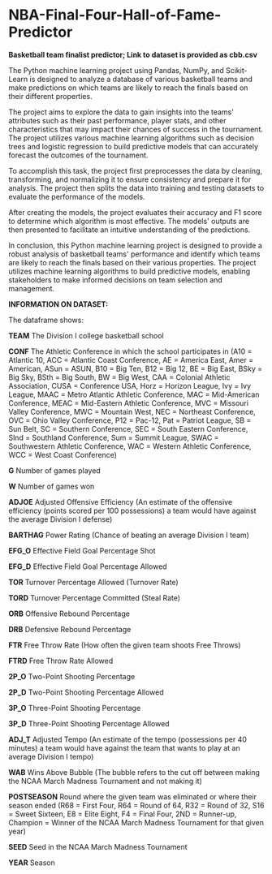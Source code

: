 # NBA-Final-Four-Hall-of-Fame-Predictor
**Basketball team finalist predictor; Link to dataset is provided as cbb.csv**

The Python machine learning project using Pandas, NumPy, and Scikit-Learn is designed to analyze a database of various basketball teams and make predictions on which teams are likely to reach the finals based on their different properties.

The project aims to explore the data to gain insights into the teams' attributes such as their past performance, player stats, and other characteristics that may impact their chances of success in the tournament. The project utilizes various machine learning algorithms such as decision trees and logistic regression to build predictive models that can accurately forecast the outcomes of the tournament.

To accomplish this task, the project first preprocesses the data by cleaning, transforming, and normalizing it to ensure consistency and prepare it for analysis. The project then splits the data into training and testing datasets to evaluate the performance of the models.

After creating the models, the project evaluates their accuracy and F1 score to determine which algorithm is most effective. The models' outputs are then presented to facilitate an intuitive understanding of the predictions.

In conclusion, this Python machine learning project is designed to provide a robust analysis of basketball teams' performance and identify which teams are likely to reach the finals based on their various properties. The project utilizes machine learning algorithms to build predictive models, enabling stakeholders to make informed decisions on team selection and management.

**INFORMATION ON DATASET:**

The dataframe shows:

**TEAM**	The Division I college basketball school

**CONF**	The Athletic Conference in which the school participates in (A10 = Atlantic 10, ACC = Atlantic Coast Conference, AE = America East, Amer = American, ASun = ASUN, B10 = Big Ten, B12 = Big 12, BE = Big East, BSky = Big Sky, BSth = Big South, BW = Big West, CAA = Colonial Athletic Association, CUSA = Conference USA, Horz = Horizon League, Ivy = Ivy League, MAAC = Metro Atlantic Athletic Conference, MAC = Mid-American Conference, MEAC = Mid-Eastern Athletic Conference, MVC = Missouri Valley Conference, MWC = Mountain West, NEC = Northeast Conference, OVC = Ohio Valley Conference, P12 = Pac-12, Pat = Patriot League, SB = Sun Belt, SC = Southern Conference, SEC = South Eastern Conference, Slnd = Southland Conference, Sum = Summit League, SWAC = Southwestern Athletic Conference, WAC = Western Athletic Conference, WCC = West Coast Conference)

**G**	Number of games played

**W**	Number of games won

**ADJOE**	Adjusted Offensive Efficiency (An estimate of the offensive efficiency (points scored per 100 possessions) a team would have against the average Division I defense)

**BARTHAG**	Power Rating (Chance of beating an average Division I team)

**EFG_O**	Effective Field Goal Percentage Shot

**EFG_D**	Effective Field Goal Percentage Allowed

**TOR**	Turnover Percentage Allowed (Turnover Rate)

**TORD**	Turnover Percentage Committed (Steal Rate)

**ORB**	Offensive Rebound Percentage

**DRB**	Defensive Rebound Percentage

**FTR**	Free Throw Rate (How often the given team shoots Free Throws)

**FTRD**	Free Throw Rate Allowed

**2P_O**	Two-Point Shooting Percentage

**2P_D**	Two-Point Shooting Percentage Allowed

**3P_O**	Three-Point Shooting Percentage

**3P_D**	Three-Point Shooting Percentage Allowed

**ADJ_T**	Adjusted Tempo (An estimate of the tempo (possessions per 40 minutes) a team would have against the team that wants to play at an average Division I tempo)

**WAB**	Wins Above Bubble (The bubble refers to the cut off between making the NCAA March Madness Tournament and not making it)

**POSTSEASON**	Round where the given team was eliminated or where their season ended (R68 = First Four, R64 = Round of 64, R32 = Round of 32, S16 = Sweet Sixteen, E8 = Elite Eight, F4 = Final Four, 2ND = Runner-up, Champion = Winner of the NCAA March Madness Tournament for that given year)

**SEED**	Seed in the NCAA March Madness Tournament

**YEAR**	 Season
